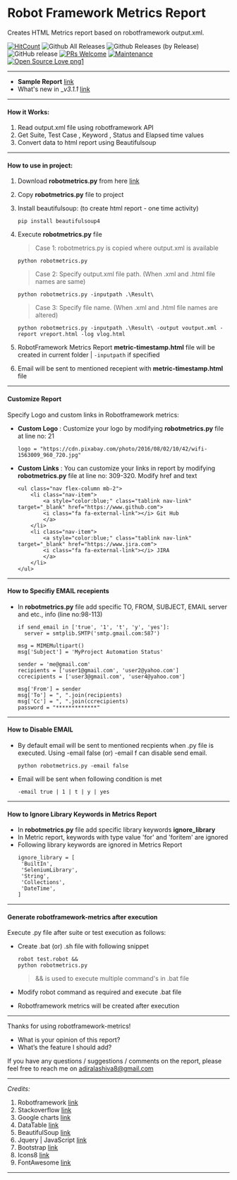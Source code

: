 # Robot Framework Metrics Report

Creates HTML Metrics report based on robotframework output.xml.

[![HitCount](http://hits.dwyl.io/adiralashiva8/robotframework-metrics.svg)](http://hits.dwyl.io/adiralashiva8/robotframework-metrics)
![Github All Releases](https://img.shields.io/github/downloads/adiralashiva8/robotframework-metrics/total.svg)
![Github Releases (by Release)](https://img.shields.io/github/downloads/adiralashiva8/robotframework-metrics/v3.1.1/total.svg)
![GitHub release](https://img.shields.io/github/release/adiralashiva8/robotframework-metrics.svg)
[![PRs Welcome](https://img.shields.io/badge/PRs-welcome-brightgreen.svg?style=flat-square)](http://makeapullrequest.com)
[![Maintenance](https://img.shields.io/badge/Maintained%3F-yes-green.svg)](https://GitHub.com/Naereen/StrapDown.js/graphs/commit-activity)
[![Open Source Love png1](https://badges.frapsoft.com/os/v1/open-source.png?v=103)](https://github.com/ellerbrock/open-source-badges/)

---
 - __Sample Report__ [link](https://robotframework-metrics.netlify.com/)
 - What's new in __v3.1.1_ [link](https://github.com/adiralashiva8/robotframework-metrics/releases/tag/v3.1.1)

---

#### How it Works:

1. Read output.xml file using robotframework API
2. Get Suite, Test Case , Keyword , Status and Elapsed time values
3. Convert data to html report using Beautifulsoup

---

#### How to use in project:

1. Download __robotmetrics.py__ from here [link](https://github.com/adiralashiva8/robotframework-metrics/releases/download/v3.1.1/robotmetrics.py)

2. Copy __robotmetrics.py__ file to project

3. Install beautifulsoup: (to create html report - one time activity)

    ```
    pip install beautifulsoup4
    ```

4. Execute __robotmetrics.py__ file

    > Case 1: robotmetrics.py is copied where output.xml is available

    ```
    python robotmetrics.py
    ```

    > Case 2: Specify output.xml file path. (When .xml and .html file names are same)

    ```
    python robotmetrics.py -inputpath .\Result\
    ```
    
    > Case 3: Specify file name. (When .xml and .html file names are altered)

    ```
    python robotmetrics.py -inputpath .\Result\ -output voutput.xml -report vreport.html -log vlog.html
    ```
    
5. RobotFramework Metrics Report __metric-timestamp.html__ file will be created in current folder | `-inputpath` if specified

6. Email will be sent to mentioned recepient with __metric-timestamp.html__ file

---

#### Customize Report

Specify Logo and custom links in Robotframework metrics: 

 - __Custom Logo__ : Customize your logo by modifying __robotmetrics.py__ file at line no: 21

     ```
     logo = "https://cdn.pixabay.com/photo/2016/08/02/10/42/wifi-1563009_960_720.jpg"
     ```
 
 - __Custom Links__ : You can customize your links in report by modifying __robotmetrics.py__ file at line no: 309-320. Modify href and text

    ```
    <ul class="nav flex-column mb-2">
        <li class="nav-item">
            <a style="color:blue;" class="tablink nav-link" target="_blank" href="https://www.github.com">
            <i class="fa fa-external-link"></i> Git Hub
            </a>
        </li>
        <li class="nav-item">
            <a style="color:blue;" class="tablink nav-link" target="_blank" href="https://www.jira.com">
            <i class="fa fa-external-link"></i> JIRA
            </a>
        </li>
    </ul>
    ```
 
---
#### How to Specifiy EMAIL recepients
 - In __robotmetrics.py__ file add specific TO, FROM, SUBJECT, EMAIL server and etc., info (line no:98-113)

    ```
    if send_email in ['true', '1', 't', 'y', 'yes']:
      server = smtplib.SMTP('smtp.gmail.com:587')

    msg = MIMEMultipart() 
    msg['Subject'] = 'MyProject Automation Status'

    sender = 'me@gmail.com'
    recipients = ['user1@gmail.com', 'user2@yahoo.com']
    ccrecipients = ['user3@gmail.com', 'user4@yahoo.com']

    msg['From'] = sender
    msg['To'] = ", ".join(recipients)
    msg['Cc'] = ", ".join(ccrecipients)
    password = "*************"
    ``` 

---
#### How to Disable EMAIL
 - By default email will be sent to mentioned recpients when .py file is executed. Using -email false (or) -email f can disable send email.

    ```
    python robotmetrics.py -email false
    ```

 - Email will be sent when following condition is met 
    ```
    -email true | 1 | t | y | yes
    ``` 
---

#### How to Ignore Library Keywords in Metrics Report
 - In __robotmetrics.py__ file add specific library keywords __ignore_library__
 - In Metric report, keywords with type value 'for' and 'foritem' are ignored
 - Following library keywords are ignored in Metrics Report
    ```
    ignore_library = [
     'BuiltIn',
     'SeleniumLibrary',
     'String',
     'Collections',
     'DateTime',
    ] 
    ``` 
---

#### Generate robotframework-metrics after execution

Execute .py file after suite or test execution as follows:

 - Create .bat (or) .sh file with following snippet

    ```
    robot test.robot &&
    python robotmetrics.py
    ```

    > && is used to execute multiple command's in .bat file

  - Modify robot command as required and execute .bat file
  
  - Robotframework metrics will be created after execution

---

Thanks for using robotframework-metrics!

 - What is your opinion of this report?
 - What’s the feature I should add?

If you have any questions / suggestions / comments on the report, please feel free to reach me on adiralashiva8@gmail.com  
 
---

*Credits:*

1. Robotframework [link](https://robot-framework.readthedocs.io/en/v3.0.4/autodoc/robot.result.html)
2. Stackoverflow [link](http://stackoverflow.com)
3. Google charts [link](https://developers.google.com/chart/)
4. DataTable [link](https://datatables.net/examples/basic_init/table_sorting.html)
5. BeautifulSoup [link](http://beautiful-soup-4.readthedocs.io)
6. Jquery | JavaScript [link](https://www.jqueryscript.net)
7. Bootstrap [link](http://getbootstrap.com/docs/4.1/examples/dashboard/)
8. Icons8 [link](https://icons8.com/)
9. FontAwesome [link](https://fontawesome.com)

---
